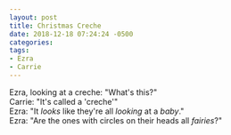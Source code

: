 ```yaml
---
layout: post
title: Christmas Creche
date: 2018-12-18 07:24:24 -0500
categories:
tags:
- Ezra
- Carrie
---
```


Ezra, looking at a creche: "What's this?"<br/>
Carrie: "It's called a 'creche'"<br/>
Ezra: "It _looks_ like they're all _looking_ at a _baby_."<br/>
Ezra: "Are the ones with circles on their heads all _fairies_?"<br/>
